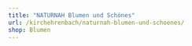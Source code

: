 ```yaml
---
title: "NATURNAH Blumen und Schönes"
url: /kirchehrenbach/naturnah-blumen-und-schoenes/
shop: Blumen
---
```

